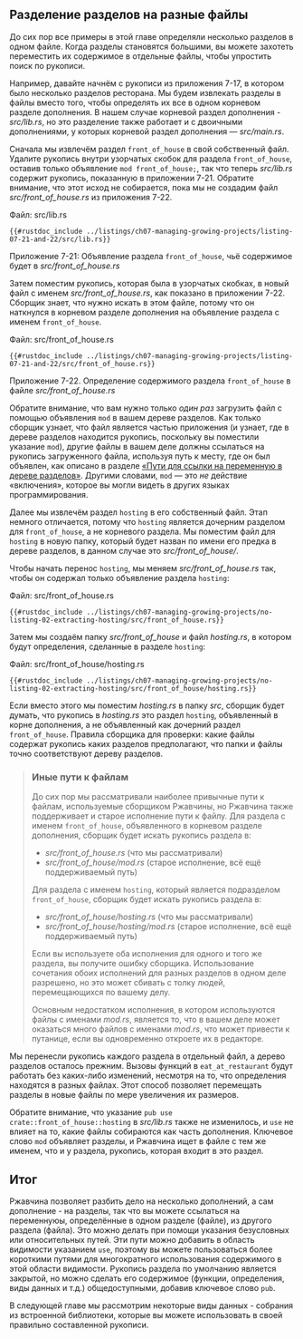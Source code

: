 ## Разделение разделов на разные файлы

До сих пор все примеры в этой главе определяли несколько разделов в одном файле. Когда разделы становятся большими, вы можете захотеть переместить их содержимое в отдельные файлы, чтобы упростить поиск по рукописи.

Например, давайте начнём с рукописи из приложения 7-17, в котором было несколько разделов ресторана. Мы будем извлекать разделы в файлы вместо того, чтобы определять их все в одном корневом разделе дополнения. В нашем случае корневой раздел дополнения - *src/lib.rs*, но это разделение также работает и с двоичными дополнениями, у которых корневой раздел дополнения — *src/main.rs*.

Сначала мы извлечём раздел `front_of_house` в свой собственный файл. Удалите рукопись внутри узорчатых скобок для раздела `front_of_house`, оставив только объявление `mod front_of_house;`, так что теперь *src/lib.rs* содержит рукопись, показанную в приложении 7-21. Обратите внимание, что этот исход не собирается, пока мы не создадим файл *src/front_of_house.rs* из приложения 7-22.

<span class="filename">Файл: src/lib.rs</span>

```rust,ignore,does_not_compile
{{#rustdoc_include ../listings/ch07-managing-growing-projects/listing-07-21-and-22/src/lib.rs}}
```

<span class="caption">Приложение 7-21: Объявление раздела <code>front_of_house</code>, чьё содержимое будет в <em>src/front_of_house.rs</em></span>

Затем поместим рукопись, которая была в узорчатых скобках, в новый файл с именем *src/front_of_house.rs*, как показано в приложении 7-22. Сборщик знает, что нужно искать в этом файле, потому что он наткнулся в корневом разделе дополнения на объявление раздела с именем `front_of_house`.

<span class="filename">Файл: src/front_of_house.rs</span>

```rust,ignore
{{#rustdoc_include ../listings/ch07-managing-growing-projects/listing-07-21-and-22/src/front_of_house.rs}}
```

<span class="caption">Приложение 7-22. Определение содержимого раздела <code>front_of_house</code> в файле <em>src/front_of_house.rs</em></span>

Обратите внимание, что вам нужно только *один раз* загрузить файл с помощью объявления `mod` в вашем дереве разделов. Как только сборщик узнает, что файл является частью приложения (и узнает, где в дереве разделов находится рукопись, поскольку вы поместили указание  `mod`), другие файлы в вашем деле должны ссылаться на рукопись загруженного файла, используя путь к месту, где он был объявлен, как описано в разделе [«Пути для ссылки на переменную в дереве разделов»]<!-- ignore -->. Другими словами, `mod` — это *не* действие «включения», которое вы могли видеть в других языках программирования.

Далее мы извлечём раздел `hosting` в его собственный файл. Этап немного отличается, потому что `hosting` является дочерним разделом для `front_of_house`, а не корневого раздела. Мы поместим файл для `hosting` в новую папку, который будет назван по имени его предка в дереве разделов, в данном случае это *src/front_of_house/*.

Чтобы начать перенос `hosting`, мы меняем *src/front_of_house.rs* так, чтобы он содержал только объявление раздела `hosting`:

<span class="filename">Файл: src/front_of_house.rs</span>

```rust,ignore
{{#rustdoc_include ../listings/ch07-managing-growing-projects/no-listing-02-extracting-hosting/src/front_of_house.rs}}
```

Затем мы создаём папку *src/front_of_house* и файл *hosting.rs*, в котором будут  определения, сделанные в разделе `hosting`:

<span class="filename">Файл: src/front_of_house/hosting.rs</span>

```rust,ignore
{{#rustdoc_include ../listings/ch07-managing-growing-projects/no-listing-02-extracting-hosting/src/front_of_house/hosting.rs}}
```

Если вместо этого мы поместим *hosting.rs* в папку *src*, сборщик будет думать, что рукопись в *hosting.rs* это раздел `hosting`, объявленный в корне дополнения, а не объявленный как дочерний раздел `front_of_house`. Правила сборщика для проверки: какие файлы содержат рукопись каких разделов предполагают, что папки и файлы точно соответствуют дереву разделов.

> ### Иные пути к файлам
>
> До сих пор мы рассматривали наиболее привычные пути к файлам, используемые сборщиком Ржавчины, но Ржавчина также поддерживает и старое исполнение пути к файлу. Для раздела с именем `front_of_house`, объявленного в корневом разделе дополнения, сборщик будет искать рукопись раздела в:
>
> - *src/front_of_house.rs* (что мы рассматривали)
> - *src/front_of_house/mod.rs* (старое исполнение, всё ещё поддерживаемый путь)
>
> Для раздела с именем `hosting`, который является подразделом `front_of_house`, сборщик будет искать рукопись раздела в:
>
> - *src/front_of_house/hosting.rs* (что мы рассматривали)
> - *src/front_of_house/hosting/mod.rs* (старое исполнение, всё ещё поддерживаемый путь)
>
> Если вы используете оба исполнения для одного и того же раздела, вы получите ошибку сборщика. Использование сочетания обоих исполнений для разных разделов в одном деле разрешено, но это может сбивать с толку людей, перемещающихся по вашему делу.
>
> Основным недостатком исполнения, в котором используются файлы с именами *mod.rs*, является то, что в вашем деле может оказаться много файлов с именами *mod.rs*, что может привести к путанице, если вы одновременно откроете их в редакторе.

Мы перенесли рукопись каждого раздела в отдельный файл, а дерево разделов осталось прежним. Вызовы функций в `eat_at_restaurant` будут работать без каких-либо изменений, несмотря на то, что определения находятся в разных файлах. Этот способ позволяет перемещать разделы в новые файлы по мере увеличения их размеров.

Обратите внимание, что указание `pub use crate::front_of_house::hosting` в *src/lib.rs* также не изменилось, и `use` не влияет на то, какие файлы собираются как часть дополнения. Ключевое слово `mod` объявляет разделы, и Ржавчина ищет в файле с тем же именем, что и у раздела, рукопись, которая входит в это раздел.

## Итог

Ржавчина позволяет разбить дело на несколько дополнений, а сам дополнение - на разделы, так что вы можете ссылаться на переменнуюы, определённые в одном разделе (файле), из другого раздела (файла). Это можно делать при помощи указания безусловных или относительных путей. Эти пути можно добавить в область видимости указанием `use`, поэтому вы можете пользоваться более короткими путями для многократного использования содержимого в этой области видимости. Рукопись раздела по умолчанию является закрытой, но можно сделать его содержимое (функции, определения, виды данных и т.д.) общедоступными, добавив ключевое слово `pub`.

В следующей главе мы рассмотрим некоторые виды данных - собрания из встроенной библиотеки, которые вы можете использовать в своей правильно составленной рукописи.


[«Пути для ссылки на переменную в дереве разделов»]: ch07-03-paths-for-referring-to-an-item-in-the-module-tree.html